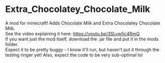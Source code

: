 # Extra_Chocolatey_Chocolate_Milk
A mod for minecraft! Adds Chocolate Milk and Extra Chocolatey Chocolate Milk.    
See the video explaining it here: https://youtu.be/3SLvw5c4RmQ     
If you want just the mod itself, download the .jar file and put it in the mods folder.   
Expect it to be pretty buggy - I know it'll run, but haven't put it through the testing ringer yet! Also, expect the code to be very sub-optimal lol
